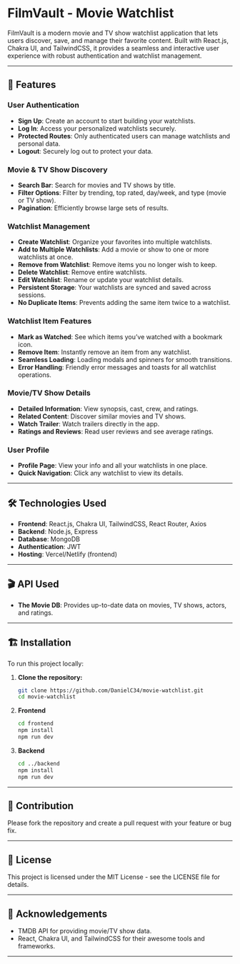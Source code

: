 # FilmVault - Movie Watchlist

FilmVault is a modern movie and TV show watchlist application that lets users discover, save, and manage their favorite content. Built with React.js, Chakra UI, and TailwindCSS, it provides a seamless and interactive user experience with robust authentication and watchlist management.

---

## 🚀 Features

### User Authentication
- **Sign Up**: Create an account to start building your watchlists.
- **Log In**: Access your personalized watchlists securely.
- **Protected Routes**: Only authenticated users can manage watchlists and personal data.
- **Logout**: Securely log out to protect your data.

### Movie & TV Show Discovery
- **Search Bar**: Search for movies and TV shows by title.
- **Filter Options**: Filter by trending, top rated, day/week, and type (movie or TV show).
- **Pagination**: Efficiently browse large sets of results.

### Watchlist Management
- **Create Watchlist**: Organize your favorites into multiple watchlists.
- **Add to Multiple Watchlists**: Add a movie or show to one or more watchlists at once.
- **Remove from Watchlist**: Remove items you no longer wish to keep.
- **Delete Watchlist**: Remove entire watchlists.
- **Edit Watchlist**: Rename or update your watchlist details.
- **Persistent Storage**: Your watchlists are synced and saved across sessions.
- **No Duplicate Items**: Prevents adding the same item twice to a watchlist.

### Watchlist Item Features
- **Mark as Watched**: See which items you’ve watched with a bookmark icon.
- **Remove Item**: Instantly remove an item from any watchlist.
- **Seamless Loading**: Loading modals and spinners for smooth transitions.
- **Error Handling**: Friendly error messages and toasts for all watchlist operations.

### Movie/TV Show Details
- **Detailed Information**: View synopsis, cast, crew, and ratings.
- **Related Content**: Discover similar movies and TV shows.
- **Watch Trailer**: Watch trailers directly in the app.
- **Ratings and Reviews**: Read user reviews and see average ratings.

### User Profile
- **Profile Page**: View your info and all your watchlists in one place.
- **Quick Navigation**: Click any watchlist to view its details.

---

## 🛠️ Technologies Used

- **Frontend**: React.js, Chakra UI, TailwindCSS, React Router, Axios
- **Backend**: Node.js, Express
- **Database**: MongoDB
- **Authentication**: JWT
- **Hosting**: Vercel/Netlify (frontend)

---

## 🎬 API Used

- **The Movie DB**: Provides up-to-date data on movies, TV shows, actors, and ratings.

---

## 🏗️ Installation

To run this project locally:

1. **Clone the repository:**
   ```bash
   git clone https://github.com/DanielC34/movie-watchlist.git
   cd movie-watchlist
   ```

2. **Frontend**
   ```bash
   cd frontend
   npm install
   npm run dev
   ```

3. **Backend**
   ```bash
   cd ../backend
   npm install
   npm run dev
   ```

---

## 🤝 Contribution

Please fork the repository and create a pull request with your feature or bug fix.

---

## 📄 License

This project is licensed under the MIT License - see the LICENSE file for details.

---

## 🙏 Acknowledgements

- TMDB API for providing movie/TV show data.
- React, Chakra UI, and TailwindCSS for their awesome tools and frameworks.

---
